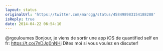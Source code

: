 ```yaml
---
layout: status
originalUrl: 'https://twitter.com/marcgg/status/458498983154188288'
isReply: true
date: 2014-04-22 06:54:10
---
```


@rgouloumes Bonjour, je viens de sortir une app iOS de quantified self en fr: https://t.co/7nDJg0nNHj Dites moi si vous voulez en discuter!

